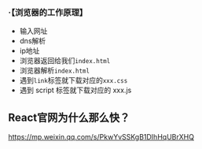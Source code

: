 ### ·【浏览器的工作原理】
* 输入网址
* dns解析
* ip地址
* 浏览器返回给我们`index.html`
* 浏览器解析`index.html`
* 遇到`link`标签就下载对应的`xxx.css`
* 遇到 script 标签就下载对应的 xxx.js





## React官网为什么那么快？

https://mp.weixin.qq.com/s/PkwYvSSKgB1DIhHqUBrXHQ

